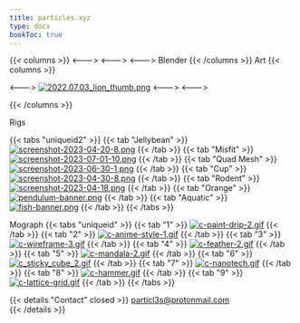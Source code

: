```yaml
---
title: particles.xyz
type: docs
bookToc: true
---
```



{{< columns >}}
<--->
<--->
<--->
Blender
{{< /columns >}}
Art
{{< columns >}}

<--->
[![2022.07.03_lion_thumb.png](https://i.postimg.cc/Sq2qNxF3/2022.07.03_lion_thumb.png)](lion)
<--->
<--->

{{< /columns >}}





Rigs

{{< tabs "uniqueid2" >}}
{{< tab "Jellybean" >}}
[![screenshot-2023-04-20-8.png](https://i.postimg.cc/Q8HrFdJ8/screenshot-2023-04-20-8.png)](/jellybean_rig/)
{{< /tab >}}
{{< tab "Misfit" >}}
[![screenshot-2023-07-01-10.png](https://i.postimg.cc/ZTnrv8GG/screenshot-2023-07-01-10.png)](/misfit_rig/)
{{< /tab >}}
{{< tab "Quad Mesh" >}}
[![screenshot-2023-06-30-1.png](https://i.postimg.cc/kC1JqkvM/screenshot-2023-06-30-1.png)](/quad_mesh_rig/)
{{< /tab >}}
{{< tab "Cup" >}}
[![screenshot-2023-04-30-8.png](https://i.postimg.cc/4ZHRbjvd/screenshot-2023-04-30-8.png)](/cup_rig/)
{{< /tab >}}
{{< tab "Rodent" >}}
[![screenshot-2023-04-18.png](https://i.postimg.cc/Mq0873rC/screenshot-2023-04-18.png)](/rodent_rig/)
{{< /tab >}}
{{< tab "Orange" >}}
[![pendulum-banner.png](https://i.postimg.cc/y8DmPx5t/pendulum-banner.png)](/orange_rig/)
{{< /tab >}}
{{< tab "Aquatic" >}}
[![fish-banner.png](https://i.postimg.cc/L5HQzh7w/fish-banner.png)](/aquatic_rig/)
{{< /tab >}}
{{< /tabs >}}


Mograph
{{< tabs "uniqueid" >}}
{{< tab "1" >}}
[![c-paint-drip-2.gif](https://i.postimg.cc/R4hTcgBK/c-paint-drip-2.gif)](paint_drip)
{{< /tab >}}
{{< tab "2" >}}
[![c-anime-style-1.gif](https://i.postimg.cc/QNZ1HzR3/c-anime-style-1.gif)](anime_style)
{{< /tab >}}
{{< tab "3" >}}
[![c-wireframe-3.gif](https://i.postimg.cc/tpVdVyJ0/c-wireframe-3.gif)](wireframe_cover)
{{< /tab >}}
{{< tab "4" >}}
[![c-feather-2.gif](https://i.postimg.cc/DFWqMHRy/c-feather-2.gif)](feather_mesh)
{{< /tab >}}
{{< tab "5" >}}
[![c-mandala-2.gif](https://i.postimg.cc/1mbdSMyZ/c-mandala-2.gif)](mandala)
{{< /tab >}}
{{< tab "6" >}}
[![c_sticky_cube_2.gif](https://i.postimg.cc/ZZzJXZDD/c_sticky_cube_2.gif)](sticky_cube)
{{< /tab >}}
{{< tab "7" >}}
[![c-nanotech.gif](https://i.postimg.cc/YpFrT0f0/c-nanotech.gif)](nanotech)
{{< /tab >}}
{{< tab "8" >}}
[![c-hammer.gif](https://i.postimg.cc/J1VN8Gvg/c-hammer.gif)](digital_break)
{{< /tab >}}
{{< tab "9" >}}
[![c-lattice-grid.gif](https://i.postimg.cc/1SWfxNpC/c-lattice-grid.gif)](lattice_grid)
{{< /tab >}}
{{< /tabs >}}




{{< details "Contact" closed >}}
particl3s@protonmail.com  
{{< /details >}}

